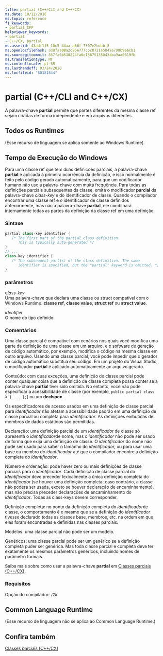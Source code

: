 ```yaml
---
title: partial (C++/CLI and C++/CX)
ms.date: 10/12/2018
ms.topic: reference
f1_keywords:
- partial_CPP
helpviewer_keywords:
- partial
- C++/CX, partial
ms.assetid: 43adf1f5-10c5-44aa-a66f-7507e2bdabf8
ms.openlocfilehash: ad8faa08a2c85e777cbc8721e5842e708b9e6cb1
ms.sourcegitcommit: 857fa6b530224fa6c18675138043aba9aa0619fb
ms.translationtype: MT
ms.contentlocale: pt-BR
ms.lasthandoff: 03/24/2020
ms.locfileid: "80181844"
---
```

# <a name="partial--ccli-and-ccx"></a>partial (C++/CLI and C++/CX)

A palavra-chave **partial** permite que partes diferentes da mesma classe ref sejam criadas de forma independente e em arquivos diferentes.

## <a name="all-runtimes"></a>Todos os Runtimes

(Esse recurso de linguagem se aplica somente ao Windows Runtime).

## <a name="windows-runtime"></a>Tempo de Execução do Windows

Para uma classe ref que tem duas definições parciais, a palavra-chave **partial** é aplicada à primeira ocorrência da definição, e isso normalmente é feito pelo código gerado automaticamente, para que um codificador humano não use a palavra-chave com muita frequência. Para todas as definições parciais subsequentes da classe, omita o modificador **parcial** da palavra-chave *class-key* e do identificador de classe. Quando o compilador encontrar uma classe ref e o identificador de classe definidos anteriormente, mas não a palavra-chave **partial**, ele combinará internamente todas as partes da definição da classe ref em uma definição.

### <a name="syntax"></a>Sintaxe

```cpp
partial class-key identifier {
   /* The first part of the partial class definition.
      This is typically auto-generated */
}
// ...
class-key identifier {
   /* The subsequent part(s) of the class definition. The same
      identifier is specified, but the "partial" keyword is omitted. */
}
```

### <a name="parameters"></a>parâmetros

*class-key*<br/>
Uma palavra-chave que declara uma classe ou struct compatível com o Windows Runtime. **classe ref**, **classe value**, **struct ref** ou **struct value**.

*identifier*<br/>
O nome do tipo definido.

### <a name="remarks"></a>Comentários

Uma classe parcial é compatível com cenários nos quais você modifica uma parte da definição de uma classe em um arquivo, e o software de geração de código automático, por exemplo, modifica o código na mesma classe em outro arquivo. Usando uma classe parcial, você pode impedir que o gerador de código automático substitua seu código. Em um projeto do Visual Studio, o modificador **partial** é aplicado automaticamente ao arquivo gerado.

Conteúdo: com duas exceções, uma definição de classe parcial pode conter qualquer coisa que a definição de classe completa possa conter se a palavra-chave **partial** tiver sido omitida. No entanto, você não pode especificar a acessibilidade de classe (por exemplo, `public partial class X { ... };`) ou um **declspec**.

Os especificadores de acesso usados em uma definição de classe parcial para *identificador* não afetam a acessibilidade padrão em uma definição de classe parcial ou completa para *identificador*. As definições embutidas de membros de dados estáticos são permitidas.

Declaração: uma definição parcial de um *identificador* de classe só apresenta o *identificador*de nome, mas o *identificador* não pode ser usado de forma que exija uma definição de classe. O *identificador* do nome não pode ser usado para saber o tamanho do *identificador*, ou para usar uma base ou membro do *identificador* até que o compilador encontre a definição completa do *identificador*.

Número e ordenação: pode haver zero ou mais definições de classe parciais para o *identificador*. Cada definição de classe parcial do *identificador* deve preceder lexicalmente a única definição completa do *identificador* (se houver uma definição completa; caso contrário, a classe não poderá ser usada, exceto se houver declaração de encaminhamento), mas não precisa preceder declarações de encaminhamento do *identificador*. Todas as class-keys devem corresponder.

Definição completa: no ponto da definição completa do *identificador*de classe, o comportamento é o mesmo que se a definição do *identificador* tivesse declarado todas as classes base, membros, etc. na ordem em que elas foram encontradas e definidas nas classes parciais.

Modelos: uma classe parcial não pode ser um modelo.

Genéricos: uma classe parcial pode ser um genérico se a definição completa puder ser genérica. Mas toda classe parcial e completa deve ter exatamente os mesmos parâmetros genéricos, incluindo nomes de parâmetro formais.

Saiba mais sobre como usar a palavra-chave **partial** em [Classes parciais (C++/CX)](https://go.microsoft.com/fwlink/p/?LinkId=249023).

### <a name="requirements"></a>Requisitos

Opção do compilador: `/ZW`

## <a name="common-language-runtime"></a>Common Language Runtime

(Esse recurso de linguagem não se aplica ao Common Language Runtime.)

## <a name="see-also"></a>Confira também

[Classes parciais (C++/CX)](https://go.microsoft.com/fwlink/p/?LinkId=249023)
